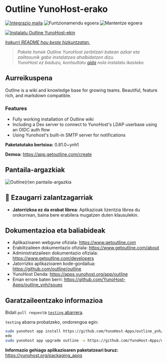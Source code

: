<!--
Ohart ongi: README hau automatikoki sortu da <https://github.com/YunoHost/apps/tree/master/tools/readme_generator>ri esker
EZ editatu eskuz.
-->

# Outline YunoHost-erako

[![Integrazio maila](https://apps.yunohost.org/badge/integration/outline)](https://ci-apps.yunohost.org/ci/apps/outline/)
![Funtzionamendu egoera](https://apps.yunohost.org/badge/state/outline)
![Mantentze egoera](https://apps.yunohost.org/badge/maintained/outline)

[![Instalatu Outline YunoHost-ekin](https://install-app.yunohost.org/install-with-yunohost.svg)](https://install-app.yunohost.org/?app=outline)

*[Irakurri README hau beste hizkuntzatan.](./ALL_README.md)*

> *Pakete honek Outline YunoHost zerbitzari batean azkar eta zailtasunik gabe instalatzea ahalbidetzen dizu.*  
> *YunoHost ez baduzu, kontsultatu [gida](https://yunohost.org/install) nola instalatu ikasteko.*

## Aurreikuspena

Outline is a wiki and knowledge base for growing teams. Beautiful, feature rich, and markdown compatible.

### Features

- Fully working installation of Outline wiki
- Including a Dex server to connect to YunoHost's LDAP userbase using an OIDC auth flow
- Using Yunohost's built-in SMTP server for notifications


**Paketatutako bertsioa:** 0.81.0~ynh1

**Demoa:** <https://app.getoutline.com/create>

## Pantaila-argazkiak

![Outline(r)en pantaila-argazkia](./doc/screenshots/screenshot.png)

## :red_circle: Ezaugarri zalantzagarriak

- **Jatorrizkoa ez da erabat librea**: Aplikazioak lizentzia librea du orokorrean, baina bere erabilera mugatzen duten klausulekin.

## Dokumentazioa eta baliabideak

- Aplikazioaren webgune ofiziala: <https://www.getoutline.com>
- Erabiltzaileen dokumentazio ofiziala: <https://www.getoutline.com/about>
- Administratzaileen dokumentazio ofiziala: <https://www.getoutline.com/developers>
- Jatorrizko aplikazioaren kode-gordailua: <https://github.com/outline/outline>
- YunoHost Denda: <https://apps.yunohost.org/app/outline>
- Eman errore baten berri: <https://github.com/YunoHost-Apps/outline_ynh/issues>

## Garatzaileentzako informazioa

Bidali `pull request`a [`testing` abarrera](https://github.com/YunoHost-Apps/outline_ynh/tree/testing).

`testing` abarra probatzeko, ondorengoa egin:

```bash
sudo yunohost app install https://github.com/YunoHost-Apps/outline_ynh/tree/testing --debug
edo
sudo yunohost app upgrade outline -u https://github.com/YunoHost-Apps/outline_ynh/tree/testing --debug
```

**Informazio gehiago aplikazioaren paketatzeari buruz:** <https://yunohost.org/packaging_apps>
